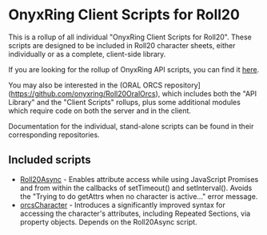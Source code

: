 # OnyxRing Client Scripts for Roll20
This is a rollup of all individual "OnyxRing Client Scripts for Roll20".  These scripts are designed to be included in Roll20 character sheets, either individually or as a complete, client-side library.

If you are looking for the rollup of OnyxRing API scripts, you can find it [here](https://github.com/onyxring/ORAL-for-Roll20).

You may also be interested in the (ORAL ORCS repository](https://github.com/onyxring/Roll20OralOrcs), which includes both the "API Library" and the "Client Scripts" rollups, plus some additional modules which require code on both the server and in the client. 

Documentation for the individual, stand-alone scripts can be found in their corresponding repositories.

## Included scripts

* [Roll20Async](https://github.com/onyxring/Roll20Async)      -  Enables attribute access while using JavaScript Promises and from within the callbacks of setTimeout() and setInterval().  Avoids the "Trying to do getAttrs when no character is active..." error message.
* [orcsCharacter](https://github.com/onyxring/orcsCharacter)    -  Introduces a significantly improved syntax for accessing the character's attributes, including Repeated Sections, via property objects.  Depends on the Roll20Async script.
